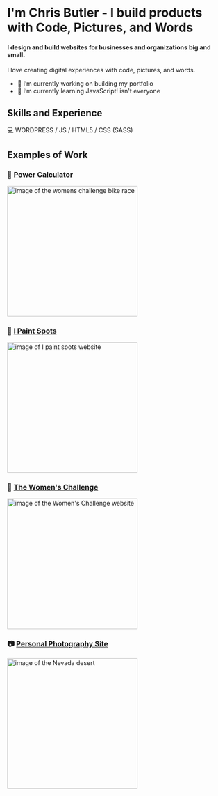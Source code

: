 # I'm Chris Butler - I build products with Code, Pictures, and Words
#### I design and build websites for businesses and organizations big and small.
I love creating digital experiences with code, pictures, and words.

- 🔭 I’m currently working on building my portfolio 
- 🌱 I’m currently learning JavaScript! isn't everyone 


## Skills and Experience

:computer: WORDPRESS / JS / HTML5 / CSS (SASS)

## Examples of Work

### :rocket: [Power Calculator](https://chrisbutlerdigital.com/projects/power-calculator)
<img src="https://www.chrisbutlerdigital.com/img/ftp-calc-graph.jpg" alt="image of the womens challenge bike race" width="300">

### :dog: [I Paint Spots](https://www.ipaintspots.com)
<img src="https://www.ipaintspots.com/wp-content/themes/ipaintspots/assets/img/goat-large.jpg" width="300" alt="image of I paint spots website">


### :bicyclist: [The Women's Challenge](https://challenge.chrisbutler.us)
<img src="https://www.chrisbutlerdigital.com/img/womenschallenge.jpg" width="300" alt="image of the Women's Challenge website">

### :camera: [Personal Photography Site](https://chrisbutler.us)
<img src="https://www.chrisbutler.us/wp-content/uploads/2018/03/splash-desktop-1-1024x681.jpg" width="300" alt="image of the Nevada desert">



